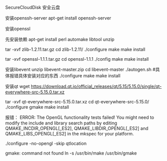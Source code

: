 <!--
 * @Author: mengchaobbbigrui
 * @Date: 2022-03-12 02:28:39
 * @LastEditTime: 2022-03-21 22:40:50
 * @FilePath: /SecureCloudDisk/README.md
-->
SecureCloudDisk
安全云盘

安装openssh-server
apt-get install openssh-server

安装openssl

先安装依赖
apt-get install perl automake libtool unzip

tar -xvf zlib-1.2.11.tar.gz
cd zlib-1.2.11/
./configure
make
make install

tar -xvf openssl-1.1.1.tar.gz
cd openssl-1.1.1
./config
make
make install


安装libevent
unzip libevent-master.zip
cd libevent-master
./autogen.sh  #具体报错具体安装对应的东西
./configure
make
make install


安装qt
wget https://download.qt.io/official_releases/qt/5.15/5.15.0/single/qt-everywhere-src-5.15.0.tar.xz

tar -xvf qt-everywhere-src-5.15.0.tar.xz
cd qt-everywhere-src-5.15.0/
./configure
gmake
make install

报错：
ERROR: The OpenGL functionality tests failed!
You might need to modify the include and library search paths by editing QMAKE_INCDIR_OPENGL[_ES2],
QMAKE_LIBDIR_OPENGL[_ES2] and QMAKE_LIBS_OPENGL[_ES2] in the mkspec for your platform.


./configure -no-opengl -skip qtlocation

gmake: command not found
ln -s /usr/bin/make /usr/bin/gmake